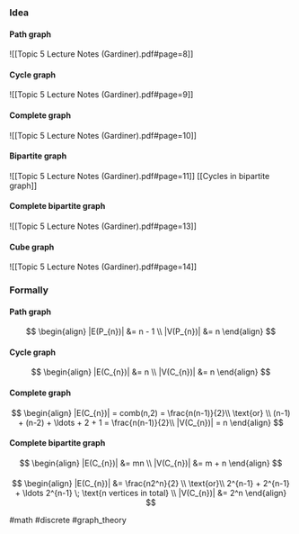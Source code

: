 ### Idea
#### Path graph
![[Topic 5 Lecture Notes (Gardiner).pdf#page=8]]

#### Cycle graph
![[Topic 5 Lecture Notes (Gardiner).pdf#page=9]]
#### Complete graph
![[Topic 5 Lecture Notes (Gardiner).pdf#page=10]]
#### Bipartite graph

![[Topic 5 Lecture Notes (Gardiner).pdf#page=11]] [[Cycles in bipartite graph]]
#### Complete bipartite graph
![[Topic 5 Lecture Notes (Gardiner).pdf#page=13]]
#### Cube graph
![[Topic 5 Lecture Notes (Gardiner).pdf#page=14]]
### Formally
#### Path graph
$$
\begin{align}
|E(P_{n})| &= n - 1 \\
|V(P_{n})| &= n
\end{align}
$$
#### Cycle graph
$$
\begin{align}
|E(C_{n})| &= n \\
|V(C_{n})| &= n
\end{align}
$$
#### Complete graph
$$
\begin{align}
|E(C_{n})| = comb(n,2) = \frac{n(n-1)}{2}\\
\text{or} \\
(n-1) + (n-2) + \ldots + 2 + 1 = \frac{n(n-1)}{2}\\
|V(C_{n})| = n
\end{align}
$$
#### Complete bipartite graph
$$
\begin{align}
|E(C_{n})| &= mn \\
|V(C_{n})| &= m + n
\end{align}
$$
####
$$
\begin{align}
|E(C_{n})| &= \frac{n2^n}{2} \\
\text{or}\\
2^{n-1} + 2^{n-1} + \ldots 2^{n-1} \; \text{n vertices in total}  \\
|V(C_{n})| &= 2^n
\end{align}
$$

#math #discrete #graph_theory   

